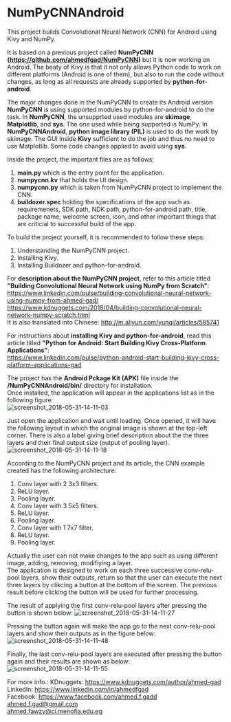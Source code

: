 # NumPyCNNAndroid

This project builds Convolutional Neural Network (CNN) for Android using Kivy and NumPy.

It is based on a previous project called **NumPyCNN (https://github.com/ahmedfgad/NumPyCNN)** but it is now working on Android.
The beaty of Kivy is that it not only allows Python code to work on different platforms (Android is one of them), but also to run the code without changes, as long as all requests are already supported by **python-for-android**.

The major changes done in the NumPyCNN to create its Android version **NumPyCNN** is using supported modules by python-for-android to do the task. In **NumPyCNN**, the unsupprted used modules are **skimage**, **Matplotlib**, and **sys**. The one used while being supported is NumPy.
In **NumPyCNNAndroid**, **python image library (PIL)** is used to do the work by skimage. The GUI inside **Kivy** sufficient to do the job and thus no need to use Matplotlib. Some code changes applied to avoid using **sys**.

Inside the project, the important files are as follows:
1. **main.py** which is the entry point for the application.
2. **numpycnn.kv** that holds the UI design.
3. **numpycnn.py** which is taken from NumPyCNN project to implement the CNN.
4. **buildozer.spec** holding the specifications of the app such as requiremenets, SDK path, NDK path, python-for-android path, title, package name, welcome screen, icon, and other important things that are criticial to successful build of the app.

To build the project yourself, it is recommended to follow these steps:
1. Understanding the NumPyCNN project.
2. Installing Kivy.
3. Installing Buildozer and python-for-android.

For **description about the NumPyCNN project**, refer to this article titled **"Building Convolutional Neural Network using NumPy from Scratch"**:  
https://www.linkedin.com/pulse/building-convolutional-neural-network-using-numpy-from-ahmed-gad/  
https://www.kdnuggets.com/2018/04/building-convolutional-neural-network-numpy-scratch.html  
It is also translated into Chinese: http://m.aliyun.com/yunqi/articles/585741  

For instructions about **installing Kivy and python-for-android**, read this article titled **"Python for Android: Start Building Kivy Cross-Platform Applications"**:  
https://www.linkedin.com/pulse/python-android-start-building-kivy-cross-platform-applications-gad

The project has the **Android Pckage Kit (APK)** file inside the **/NumPyCNNAndroid/bin/** directory for installation.   
Once installed, the application will appear in the applications list as in the following figure:   
![screenshot_2018-05-31-14-11-03](https://user-images.githubusercontent.com/16560492/40783856-09969998-64e4-11e8-9746-f9ec13c1b850.png)

Just open the application and wait until loading. Once opened, it will have the following layout in which the original image is shown at the top-left corner. There is also a label giving brief description about the the three layers and their final output size (output of pooling layer).   
![screenshot_2018-05-31-14-11-18](https://user-images.githubusercontent.com/16560492/40783916-3ccbf8b2-64e4-11e8-8de2-a9fa18b3232e.png)

According to the NumPyCNN project and its article, the CNN example created has the following architecture:
1. Conv layer with 2 3x3 filters.
2. ReLU layer.
3. Pooling layer.
4. Conv layer with 3 5x5 filters.
5. ReLU layer.
6. Pooling layer.
7. Conv layer with 1 7x7 filter.
8. ReLU layer.
9. Pooling layer.

Actually the user can not make changes to the app such as using different image, adding, removing, modifiying a layer.   
The application is designed to work on each three successive conv-relu-pool layers, show their outputs, return so that the user can execute the next three layers by clikcing a button at the bottom of the screen. The previous result before clicking the button will be used for further processing. 

The result of applying the first conv-relu-pool layers after pressing the button is shown below:
![screenshot_2018-05-31-14-11-27](https://user-images.githubusercontent.com/16560492/40784228-54e4c55e-64e5-11e8-8c88-76e535cb1f7f.png)

Pressing the button again will make the app go to the next conv-relu-pool layers and show their outputs as in the figure below:
![screenshot_2018-05-31-14-11-48](https://user-images.githubusercontent.com/16560492/40784262-6f8d086c-64e5-11e8-8b18-0fcdbc33a43f.png)

Finally, the last conv-relu-pool layers are executed after pressing the button again and their results are shown as below:
![screenshot_2018-05-31-14-11-55](https://user-images.githubusercontent.com/16560492/40784373-ca6d221c-64e5-11e8-9877-d73747834175.png)

For more info.: KDnuggets: https://www.kdnuggets.com/author/ahmed-gad  
LinkedIn: https://www.linkedin.com/in/ahmedfgad  
Facebook: https://www.facebook.com/ahmed.f.gadd  
ahmed.f.gad@gmail.com  
ahmed.fawzy@ci.menofia.edu.eg
